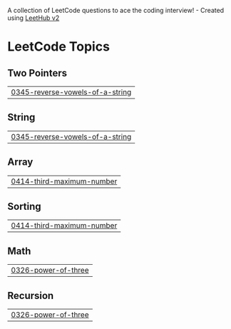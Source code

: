 A collection of LeetCode questions to ace the coding interview! - Created using [LeetHub v2](https://github.com/arunbhardwaj/LeetHub-2.0)
<!---LeetCode Topics Start-->
# LeetCode Topics
## Two Pointers
|  |
| ------- |
| [0345-reverse-vowels-of-a-string](https://github.com/ksathvikreddy31/LEET_CODE/tree/master/0345-reverse-vowels-of-a-string) |
## String
|  |
| ------- |
| [0345-reverse-vowels-of-a-string](https://github.com/ksathvikreddy31/LEET_CODE/tree/master/0345-reverse-vowels-of-a-string) |
## Array
|  |
| ------- |
| [0414-third-maximum-number](https://github.com/ksathvikreddy31/LEET_CODE/tree/master/0414-third-maximum-number) |
## Sorting
|  |
| ------- |
| [0414-third-maximum-number](https://github.com/ksathvikreddy31/LEET_CODE/tree/master/0414-third-maximum-number) |
## Math
|  |
| ------- |
| [0326-power-of-three](https://github.com/ksathvikreddy31/LEET_CODE/tree/master/0326-power-of-three) |
## Recursion
|  |
| ------- |
| [0326-power-of-three](https://github.com/ksathvikreddy31/LEET_CODE/tree/master/0326-power-of-three) |
<!---LeetCode Topics End-->